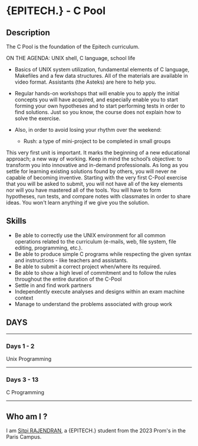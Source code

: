 # {EPITECH.} - C Pool

## Description

The C Pool is the foundation of the Epitech curriculum.

ON THE AGENDA: UNIX shell, C language, school life

- Basics of UNIX system utilization, fundamental elements of C language, Makefiles and a few data structures. All of the materials are available in video format. Assistants (the Asteks) are here to help you. 

- Regular hands-on workshops that will enable you to apply the initial concepts you will have acquired, and especially enable you to start forming your own hypotheses and to start performing tests in order to find solutions. Just so you know, the course does not explain how to solve the exercise.  

- Also, in order to avoid losing your rhythm over the weekend:
  * Rush: a type of mini-project to be completed in small groups

This very first unit is important. It marks the beginning of  a new educational approach; a new way of working. Keep in mind the school’s objective: to  transform you into innovative and in-demand professionals. As long as you settle for learning existing solutions found by others, you will never ne capable of becoming inventive.  Starting with the very first C-Pool exercise that you will be asked to submit, you will not have all of the key elements  nor will you have mastered all of the tools. You will have to form hypotheses, run tests, and compare notes with classmates in order to share ideas. You won't learn anything if we give you the solution. 

## Skills

 - Be able to correctly use the UNIX environment for all common operations related to the curriculum (e-mails, web, file system, file editing, programming, etc.).
 - Be able to produce simple C programs while respecting the given syntax and instructions - like teachers and assistants.
 - Be able to submit a correct project when/where its required.
 - Be able to show a high level of commitment and to follow the rules throughout the entire duration of the C-Pool
 - Settle in and find work partners
 - Independently execute analyses and designs within an exam machine context
 - Manage to understand the problems associated with group work


## DAYS

-----
### Days 1 - 2
Unix Programming

-----
### Days 3 - 13
C Programming

-----
## Who am I ?

I am [Sitpi RAJENDRAN](https://github.com/SitpiRajendran/), a {EPITECH.} student from the 2023 Prom's in the Paris Campus.
